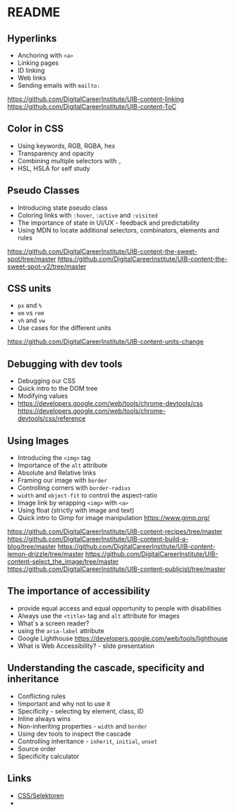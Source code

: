 # README

## Hyperlinks
- Anchoring with `<a>`
- Linking pages
- ID linking
- Web links
- Sending emails with `mailto:`

https://github.com/DigitalCareerInstitute/UIB-content-linking
https://github.com/DigitalCareerInstitute/UIB-content-ToC

## Color in CSS
- Using keywords, RGB, RGBA, hex
- Transparency and opacity
- Combining multiple selectors with `,`
- HSL, HSLA for self study

## Pseudo Classes
- Introducing state pseudo class
- Coloring links with `:hover`, `:active` and `:visited`
- The importance of state in UI/UX - feedback and predictability 
- Using MDN to locate additional selectors, combinators, elements and rules

https://github.com/DigitalCareerInstitute/UIB-content-the-sweet-spot/tree/master
https://github.com/DigitalCareerInstitute/UIB-content-the-sweet-spot-v2/tree/master

## CSS units 
- `px` and `%`
- `em` vs `rem`
- `vh` and `vw`
- Use cases for the different units

https://github.com/DigitalCareerInstitute/UIB-content-units-change

## Debugging with dev tools
- Debugging our CSS
- Quick intro to the DOM tree
- Modifying values
- https://developers.google.com/web/tools/chrome-devtools/css https://developers.google.com/web/tools/chrome-devtools/css/reference

## Using Images
- Introducing the `<img>` tag
- Importance of the `alt` attribute
- Absolute and Relative links
- Framing our image with `border`
- Controlling corners with `border-radius`
- `width` and `object-fit` to control the aspect-ratio
- Image link by wrapping `<img>` with `<a>`
- Using float (strictly with image and text)
- Quick intro to Gimp for image manipulation
  https://www.gimp.org/

https://github.com/DigitalCareerInstitute/UIB-content-recipes/tree/master
https://github.com/DigitalCareerInstitute/UIB-content-build-a-blog/tree/master
https://github.com/DigitalCareerInstitute/UIB-content-lemon-drizzle/tree/master
https://github.com/DigitalCareerInstitute/UIB-content-select_the_image/tree/master
https://github.com/DigitalCareerInstitute/UIB-content-publicist/tree/master

## The importance of accessibility 
-  provide equal access and equal opportunity to people with disabilities
- Always use the `<title>` tag and `alt` attribute for images
- What`s a screen reader?
- using the `aria-label` attribute
- Google Lighthouse
   https://developers.google.com/web/tools/lighthouse
- What is Web Accessibility? - slide presentation

## Understanding the cascade, specificity and inheritance
- Conflicting rules
- !important and why not to use it
- Specificity - selecting by element, class, ID
- Inline always wins
- Non-inheriting properties - `width` and `border`
- Using dev tools to inspect the cascade
- Controlling inheritance - `inherit`, `initial`, `unset`
- Source order
- Specificity calculator

## Links
- [CSS/Selektoren](https://wiki.selfhtml.org/wiki/CSS/Selektoren)
- 
